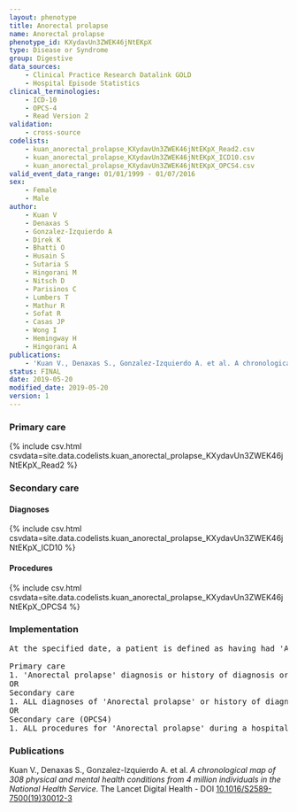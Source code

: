 ```yaml
---
layout: phenotype
title: Anorectal prolapse
name: Anorectal prolapse
phenotype_id: KXydavUn3ZWEK46jNtEKpX 
type: Disease or Syndrome
group: Digestive
data_sources: 
    - Clinical Practice Research Datalink GOLD
    - Hospital Episode Statistics
clinical_terminologies: 
    - ICD-10
    - OPCS-4
    - Read Version 2
validation: 
    - cross-source
codelists: 
    - kuan_anorectal_prolapse_KXydavUn3ZWEK46jNtEKpX_Read2.csv
    - kuan_anorectal_prolapse_KXydavUn3ZWEK46jNtEKpX_ICD10.csv
    - kuan_anorectal_prolapse_KXydavUn3ZWEK46jNtEKpX_OPCS4.csv
valid_event_data_range: 01/01/1999 - 01/07/2016
sex: 
    - Female
    - Male
author: 
    - Kuan V
    - Denaxas S
    - Gonzalez-Izquierdo A
    - Direk K
    - Bhatti O
    - Husain S
    - Sutaria S
    - Hingorani M
    - Nitsch D
    - Parisinos C
    - Lumbers T
    - Mathur R
    - Sofat R
    - Casas JP
    - Wong I
    - Hemingway H
    - Hingorani A
publications: 
    - 'Kuan V., Denaxas S., Gonzalez-Izquierdo A. et al. A chronological map of 308 physical and mental health conditions from 4 million individuals in the National Health Service. The Lancet Digital Health - DOI: 10.1016/S2589-7500(19)30012-3' 
status: FINAL
date: 2019-05-20
modified_date: 2019-05-20
version: 1
---
```

### Primary care 
{% include csv.html csvdata=site.data.codelists.kuan_anorectal_prolapse_KXydavUn3ZWEK46jNtEKpX_Read2 %}
### Secondary care 
#### Diagnoses 
{% include csv.html csvdata=site.data.codelists.kuan_anorectal_prolapse_KXydavUn3ZWEK46jNtEKpX_ICD10 %}
#### Procedures 
{% include csv.html csvdata=site.data.codelists.kuan_anorectal_prolapse_KXydavUn3ZWEK46jNtEKpX_OPCS4 %}
### Implementation 
<pre>At the specified date, a patient is defined as having had 'Anorectal prolapse' IF they meet the criteria for any of the following on or before the specified date. The earliest date on which the individual meets any of the following criteria on or before the specified date is defined as the first event date:

Primary care
1. 'Anorectal prolapse' diagnosis or history of diagnosis or procedure during a consultation 
OR
Secondary care
1. ALL diagnoses of 'Anorectal prolapse' or history of diagnosis during a hospitalization
OR
Secondary care (OPCS4)
1. ALL procedures for 'Anorectal prolapse' during a hospitalization</pre> 
 
### Publications 
Kuan V., Denaxas S., Gonzalez-Izquierdo A. et al. _A chronological map of 308 physical and mental health conditions from 4 million individuals in the National Health Service_. The Lancet Digital Health - DOI <a href='https://www.thelancet.com/journals/landig/article/PIIS2589-7500(19)30012-3/fulltext'>10.1016/S2589-7500(19)30012-3</a>